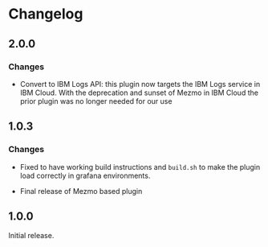 # Changelog

## 2.0.0

### Changes

- Convert to IBM Logs API: this plugin now targets the IBM Logs
  service in IBM Cloud. With the deprecation and sunset of Mezmo in
  IBM Cloud the prior plugin was no longer needed for our use

## 1.0.3

### Changes

- Fixed to have working build instructions and `build.sh` to make the
  plugin load correctly in grafana environments.

- Final release of Mezmo based plugin

## 1.0.0

Initial release.
